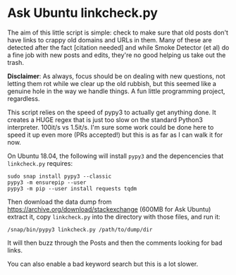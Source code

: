 # Ask Ubuntu linkcheck.py

The aim of this little script is simple: check to make sure that old posts don't have links to crappy old domains and URLs in them. Many of these are detected after the fact [citation needed] and while Smoke Detector (et al) do a fine job with new posts and edits, they're no good helping us take out the trash.

**Disclaimer**: As always, focus should be on dealing with new questions, not letting them rot while we clear up the old rubbish, but this seemed like a genuine hole in the way we handle things. A fun little programming project, regardless.

This script relies on the speed of pypy3 to actually get anything done. It creates a HUGE regex that is just too slow on the standard Python3 interpreter. 100it/s vs 1.5it/s. I'm sure some work could be done here to speed it up even more (PRs accepted!) but this is as far as I can walk it for now.

On Ubuntu 18.04, the following will install `pypy3` and the depencencies that `linkcheck.py` requires:

    sudo snap install pypy3 --classic
    pypy3 -m ensurepip --user
    pypy3 -m pip --user install requests tqdm

Then download the data dump from https://archive.org/download/stackexchange (600MB for Ask Ubuntu) extract it, copy `linkcheck.py` into the directory with those files, and run it:

    /snap/bin/pypy3 linkcheck.py /path/to/dump/dir

It will then buzz through the Posts and then the comments looking for bad links.

You can also enable a bad keyword search but this is a lot slower.
